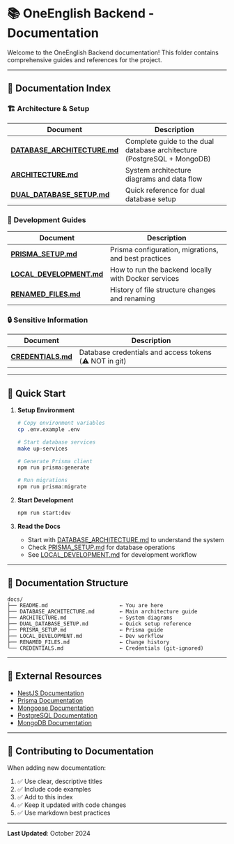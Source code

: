 # 📚 OneEnglish Backend - Documentation

Welcome to the OneEnglish Backend documentation! This folder contains comprehensive guides and references for the project.

---

## 📖 **Documentation Index**

### 🏗️ **Architecture & Setup**

| Document | Description |
|----------|-------------|
| **[DATABASE_ARCHITECTURE.md](./DATABASE_ARCHITECTURE.md)** | Complete guide to the dual database architecture (PostgreSQL + MongoDB) |
| **[ARCHITECTURE.md](./ARCHITECTURE.md)** | System architecture diagrams and data flow |
| **[DUAL_DATABASE_SETUP.md](./DUAL_DATABASE_SETUP.md)** | Quick reference for dual database setup |

### 🔧 **Development Guides**

| Document | Description |
|----------|-------------|
| **[PRISMA_SETUP.md](./PRISMA_SETUP.md)** | Prisma configuration, migrations, and best practices |
| **[LOCAL_DEVELOPMENT.md](./LOCAL_DEVELOPMENT.md)** | How to run the backend locally with Docker services |
| **[RENAMED_FILES.md](./RENAMED_FILES.md)** | History of file structure changes and renaming |

### 🔒 **Sensitive Information**

| Document | Description |
|----------|-------------|
| **[CREDENTIALS.md](./CREDENTIALS.md)** | Database credentials and access tokens (⚠️ NOT in git) |

---

## 🚀 **Quick Start**

1. **Setup Environment**
   ```bash
   # Copy environment variables
   cp .env.example .env
   
   # Start database services
   make up-services
   
   # Generate Prisma client
   npm run prisma:generate
   
   # Run migrations
   npm run prisma:migrate
   ```

2. **Start Development**
   ```bash
   npm run start:dev
   ```

3. **Read the Docs**
   - Start with [DATABASE_ARCHITECTURE.md](./DATABASE_ARCHITECTURE.md) to understand the system
   - Check [PRISMA_SETUP.md](./PRISMA_SETUP.md) for database operations
   - See [LOCAL_DEVELOPMENT.md](./LOCAL_DEVELOPMENT.md) for development workflow

---

## 📂 **Documentation Structure**

```
docs/
├── README.md                       ← You are here
├── DATABASE_ARCHITECTURE.md        ← Main architecture guide
├── ARCHITECTURE.md                 ← System diagrams
├── DUAL_DATABASE_SETUP.md          ← Quick setup reference
├── PRISMA_SETUP.md                 ← Prisma guide
├── LOCAL_DEVELOPMENT.md            ← Dev workflow
├── RENAMED_FILES.md                ← Change history
└── CREDENTIALS.md                  ← Credentials (git-ignored)
```

---

## 🔗 **External Resources**

- [NestJS Documentation](https://docs.nestjs.com/)
- [Prisma Documentation](https://www.prisma.io/docs)
- [Mongoose Documentation](https://mongoosejs.com/docs/)
- [PostgreSQL Documentation](https://www.postgresql.org/docs/)
- [MongoDB Documentation](https://www.mongodb.com/docs/)

---

## 📝 **Contributing to Documentation**

When adding new documentation:

1. ✅ Use clear, descriptive titles
2. ✅ Include code examples
3. ✅ Add to this index
4. ✅ Keep it updated with code changes
5. ✅ Use markdown best practices

---

**Last Updated**: October 2024


